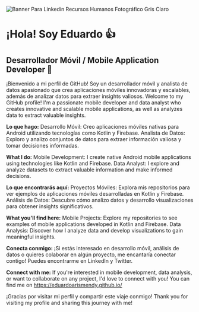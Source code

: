 
![Banner Para Linkedin Recursos Humanos Fotográfico Gris Claro](https://github.com/user-attachments/assets/59cb887f-a15c-44d8-8865-69f2b21b5a03)

# ¡Hola! Soy Eduardo 👍

## **Desarrollador Móvil / Mobile Application Developer** 📲

¡Bienvenido a mi perfil de GitHub! Soy un desarrollador móvil y analista de datos apasionado que crea aplicaciones móviles innovadoras y escalables, además de analizar datos para extraer insights valiosos.
Welcome to my GitHub profile! I'm a passionate mobile developer and data analyst who creates innovative and scalable mobile applications, as well as analyzes data to extract valuable insights.

**Lo que hago:**
Desarrollo Móvil: Creo aplicaciones móviles nativas para Android utilizando tecnologías como Kotlin y Firebase.
Analista de Datos: Exploro y analizo conjuntos de datos para extraer información valiosa y tomar decisiones informadas.

**What I do:**
Mobile Development: I create native Android mobile applications using technologies like Kotlin and Firebase.
Data Analyst: I explore and analyze datasets to extract valuable information and make informed decisions.

**Lo que encontrarás aquí:**
Proyectos Móviles: Explora mis repositorios para ver ejemplos de aplicaciones móviles desarrolladas en Kotlin y Firebase.
Análisis de Datos: Descubre cómo analizo datos y desarrollo visualizaciones para obtener insights significativos.

**What you'll find here:**
Mobile Projects: Explore my repositories to see examples of mobile applications developed in Kotlin and Firebase.
Data Analysis: Discover how I analyze data and develop visualizations to gain meaningful insights.

**Conecta conmigo:**
¡Si estás interesado en desarrollo móvil, análisis de datos o quieres colaborar en algún proyecto, me encantaría conectar contigo! Puedes encontrarme en LinkedIn y Twitter.

**Connect with me:**
If you're interested in mobile development, data analysis, or want to collaborate on any project, I'd love to connect with you! You can find me on https://eduardoarismendy.github.io/

¡Gracias por visitar mi perfil y compartir este viaje conmigo!
Thank you for visiting my profile and sharing this journey with me!

